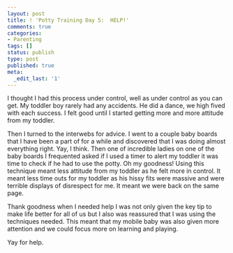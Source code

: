 ```yaml
---
layout: post
title: ! 'Potty Training Day 5:  HELP!'
comments: true
categories:
- Parenting
tags: []
status: publish
type: post
published: true
meta:
  _edit_last: '1'
---
```

I thought I had this process under control, well as under control as you can get.  My toddler boy rarely had any accidents.  He did a dance, we high fived with each success.  I felt good until I started getting more and more attitude from my toddler.

Then I turned to the interwebs for advice.  I went to a couple baby boards that I have been a part of for a while and discovered that I was doing almost everything right.  Yay, I think.  Then one of incredible ladies on one of the baby boards I frequented asked if I used a timer to alert my toddler it was time to check if he had to use the potty.  Oh my goodness!  Using this technique meant less attitude from my toddler as he felt more in control.  It meant less time outs for my toddler as his hissy fits were massive and were terrible displays of disrespect for me.  It meant we were back on the same page.

Thank goodness when I needed help I was not only given the key tip to make life better for all of us but I also was reassured that I was using the techniques needed.  This meant that my mobile baby was also given more attention and we could focus more on learning and playing.  

Yay for help.
